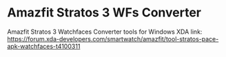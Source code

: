 # Amazfit Stratos 3 WFs Converter
Amazfit Stratos 3 Watchfaces Converter tools for Windows
XDA link: https://forum.xda-developers.com/smartwatch/amazfit/tool-stratos-pace-apk-watchfaces-t4100311
